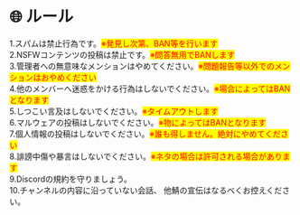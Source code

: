 # 🌐 ルール

1.スパムは禁止行為です。<mark style="color:red;">※発見し次第、BAN等を行います</mark>\
2.NSFWコンテンツの投稿は禁止です。<mark style="color:red;">※問答無用でBANします</mark>\
3.管理者への無意味なメンションはやめてください。<mark style="color:red;">※問題報告等以外でのメンションはおやめください</mark>\
4.他のメンバーへ迷惑をかける行為はしないでください。<mark style="color:red;">※場合によってはBANとなります</mark>\
5.しつこい言及はしないでください。<mark style="color:red;">※タイムアウトします</mark>\
6.マルウェアの投稿はしないでください。<mark style="color:red;">※物によってはBANとなります</mark>\
7.個人情報の投稿はしないでください。<mark style="color:red;">※誰も得しません。絶対にやめてください</mark>\
8.誹謗中傷や暴言はしないでください。<mark style="color:red;">※ネタの場合は許可される場合があります</mark>\
9.Discordの規約を守りましょう。\
10.チャンネルの内容に沿っていない会話、 他鯖の宣伝はなるべくお控えください。
